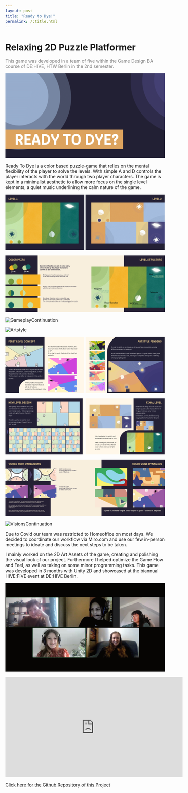 ```yaml
---
layout: post
title: "Ready to Dye!"
permalink: /:title.html
---
```

# Relaxing 2D Puzzle Platformer
<p style="color:grey">This game was developed in a team of five within the Game Design BA course of DE:HIVE, HTW Berlin in the 2nd semester.</p>

![ReadyToDye!](Assets/ReadyToDye/Readytodyeheader.png)

Ready To Dye is a color based puzzle-game that relies on the mental flexibility of the player to solve the levels. With simple A and D controls the player interacts with the world through two player characters. The game is kept in a minimalist aesthetic to allow more focus on the single level elements, a quiet music underlining the calm nature of the game.

<p float="middle">
  <img src="Assets/ReadyToDye/image1.png" width="49.5%" />
  <img src="Assets/ReadyToDye/image2.png" width="49.5%" /> 
</p>

![Gameplay](Assets/ReadyToDye/GAMEPLAY1.png)

![GameplayContinuation](Assets/ReadyToDye/GAMEPLAY2.png)

![Artstyle](Assets/ReadyToDye/ARTSTYLE.png)

<p float="middle">
  <img src="Assets/ReadyToDye/Concept.png" width="49.5%" />
  <img src="Assets/ReadyToDye/ArtstyleIdeation.png" width="49.5%" /> 
</p>

<p float="middle">
  <img src="Assets/ReadyToDye/LevelDesign.png" width="49.5%" />
  <img src="Assets/ReadyToDye/FinalLevel.png" width="49.5%" /> 
</p>

![Visions](Assets/ReadyToDye/VISIONS1.png)

![VisionsContinuation](Assets/ReadyToDye/VISIONS2.png)

Due to Covid our team was restricted to Homeoffice on most days. We decided to coordinate our workflow via Miro.com and use our few in-person meetings to ideate and discuss the next steps to be taken.

I mainly worked on the 2D Art Assets of the game, creating and polishing the visual look of our project. Furthermore I helped optimize the Game Flow and Feel, as well as taking on some minor programming tasks.
This game was developed in 3 months with Unity 2D and showcased at the biannual HIVE:FIVE event at DE:HIVE Berlin.

![CovidHomeoffice](Assets/ReadyToDye/Group.jpg)

<iframe width="560" height="315" src="https://www.youtube.com/embed/zObMkNN_fak" title="YouTube video player" frameborder="0" allow="accelerometer; autoplay; clipboard-write; encrypted-media; gyroscope; picture-in-picture" allowfullscreen></iframe>

[Click here for the Github Repository of this Project](https://github.com/MarsInSpace/ReadyToDye)